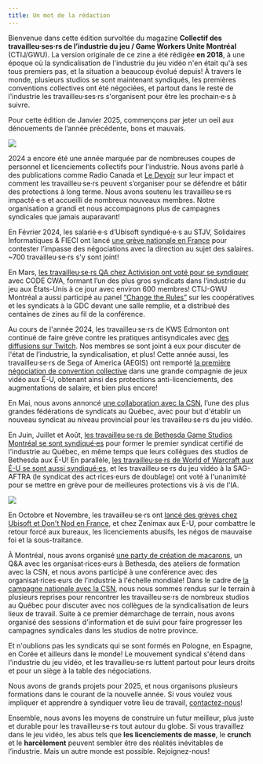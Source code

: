 ```yaml
---
title: Un mot de la rédaction
---
```


Bienvenue dans cette édition survoltée du magazine **Collectif des travailleu·ses·rs de l’industrie du jeu / Game Workers Unite Montréal** (CTIJ/GWU). La version originale de ce zine a été rédigée **en 2018**, à une époque où la syndicalisation de l'industrie du jeu vidéo n'en était qu'à ses tous premiers pas, et la situation a beaucoup évolué depuis! À travers le monde, plusieurs studios se sont maintenant syndiqués, les premières conventions collectives ont été négociées, et partout dans le reste de l'industrie les travailleu·ses·rs s'organisent pour être les prochain·e·s à suivre.

Pour cette édition de Janvier 2025, commençons par jeter un oeil aux dénouements de l’année précédente, bons et mauvais.

<div class="md-img">
<img
  src="/images/PO_TV.png"
/>
</div>

2024 a encore été une année marquée par de nombreuses coupes de personnel et licenciements collectifs pour l'industrie. Nous avons parlé à des publications comme Radio Canada et [Le Devoir](https://www.ledevoir.com/culture/807864/monde-jeu-video-entre-licenciements-epuisements) sur leur impact et comment les travailleu·se·rs peuvent s’organiser pour se défendre et bâtir des protections à long terme. Nous avons soutenu les travailleu·se·rs impacté·e·s et accueilli de nombreux nouveaux membres. Notre organisation a grandi et nous accompagnons plus de campagnes syndicales que jamais auparavant!

En Février 2024, les salarié·e·s d’Ubisoft syndiqué·e·s au STJV, Solidaires Informatiques & FIECI ont lancé [une grève nationale en France](https://x.com/SolInfoJeuVideo/status/1753015863542788591) pour contester l’impasse des négociations avec la direction au sujet des salaires. ~700 travailleu·se·rs s'y sont joint!

En Mars, [les travailleu·se·rs QA chez Activision ont voté pour se syndiquer](https://www.polygon.com/24093254/activision-qa-600-workers-union-microsoft) avec CODE CWA, formant l’un des plus gros syndicats dans l’industrie du jeu aux États-Unis à ce jour avec environ 600 membres! CTIJ-GWU Montréal a aussi participé au panel [“Change the Rules”](https://gdcvault.com/play/1034180/Change-the-Rules-Co-Ops) sur les coopératives et les syndicats à la GDC devant une salle remplie, et a distribué des centaines de zines au fil de la conférence.

Au cours de l'année 2024, les travailleu·se·rs de KWS Edmonton ont continué de faire grève contre les pratiques antisyndicales avec [des diffusions sur Twitch](https://x.com/FP4GW/status/1773000929648005426). Nos membres se sont joint à eux pour discuter de l'état de l’industrie, la syndicalisation, et plus! Cette année aussi, les travailleu·se·rs de Sega of America (AEGIS) ont remporté [la première négociation de convention collective](https://www.polygon.com/24113444/sega-america-workers-union-contract-aegis) dans une grande compagnie de jeux vidéo aux É-U, obtenant ainsi des protections anti-licenciements, des augmentations de salaire, et bien plus encore!

En Mai, nous avons annoncé [une collaboration avec la CSN](https://www.polygon.com/24145830/game-workers-unite-csn-union-2024), l’une des plus grandes fédérations de syndicats au Québec, avec pour but d'établir un nouveau syndicat au niveau provincial pour les travailleu·se·rs du jeu vidéo.

En Juin, Juillet et Août, [les travailleu·se·rs de Bethesda Game Studios Montréal se sont syndiqué·es](https://x.com/OneBGS_MTL/status/1806001296593346639) pour former le premier syndicat certifié de l'industrie au Québec, en même temps que leurs collègues des studios de Bethesda aux É-U! En parallèle, [les travailleu·se·rs de World of Warcraft aux É-U se sont aussi syndiqué·es](https://x.com/WoWGG_CWA/status/1816194652539871269), et les travailleu·se·rs du jeu vidéo à la SAG-AFTRA (le syndicat des act·rices·eurs de doublage) ont voté à l'unanimité pour se mettre en grève pour de meilleures protections vis à vis de l'IA.

<div class="md-img">
<img
  src="/images/PO_Candle.png"
/>
</div>

En Octobre et Novembre, les travailleu·se·rs ont [lancé des grèves chez Ubisoft et Don't Nod en France](https://www.stjv.fr/2024/11/mise-en-place-dune-caisse-de-greve-pour-le-mouvement-social-a-dont-nod/), et chez Zenimax aux É-U, pour combattre le retour forcé aux bureaux, les licenciements abusifs, les négos de mauvaise foi et la sous-traitance.

À Montréal, nous avons organisé [une party de création de macarons](https://x.com/GWU_Montreal/status/1848388021688713658), un Q&A avec les organisat·rices·eurs à Bethesda, des ateliers de formation avec la CSN, et nous avons participé à une conférence avec des organisat·rices·eurs de l'industrie à l'échelle mondiale! Dans le cadre de [la campagne nationale avec la CSN](https://sesyndiquer.org/jeux-video/), nous nous sommes rendus sur le terrain à plusieurs reprises pour rencontrer les travailleu·se·rs de nombreux studios au Québec pour discuter avec nos collègues de la syndicalisation de leurs lieux de travail. Suite à ce premier démarchage de terrain, nous avons organisé des sessions d'information et de suivi pour faire progresser les campagnes syndicales dans les studios de notre province.

Et n'oublions pas les syndicats qui se sont formés en Pologne, en Espagne, en Corée et ailleurs dans le monde! Le mouvement syndical s'étend dans l'industrie du jeu vidéo, et les travailleu·se·rs luttent partout pour leurs droits et pour un siège à la table des négociations.

Nous avons de grands projets pour 2025, et nous organisons plusieurs formations dans le courant de la nouvelle année. Si vous voulez vous impliquer et apprendre à syndiquer votre lieu de travail, [contactez-nous](https://gwumtl.com/fr/)!

Ensemble, nous avons les moyens de construire un futur meilleur, plus juste et durable pour les travailleu·se·rs tout autour du globe. Si vous travaillez dans le jeu vidéo, les abus tels que **les licenciements de masse**, le **crunch** et le **harcèlement** peuvent sembler être des réalités inévitables de l’industrie. Mais un autre monde est possible. Rejoignez-nous!

